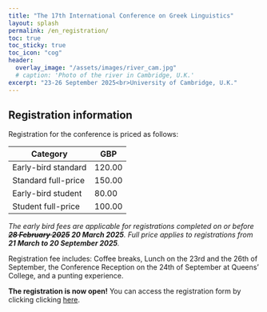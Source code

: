 ```yaml
---
title: "The 17th International Conference on Greek Linguistics"
layout: splash
permalink: /en_registration/
toc: true
toc_sticky: true
toc_icon: "cog"
header:
  overlay_image: "/assets/images/river_cam.jpg"
  # caption: 'Photo of the river in Cambridge, U.K.'
excerpt: "23-26 September 2025<br>University of Cambridge, U.K."
---
```


## Registration information

Registration for the conference is priced as follows:

| Category | GBP |
| --- | --- |
| Early-bird standard | 120.00 |
| Standard full-price | 150.00 |
| Early-bird student | 80.00 |
| Student full-price | 100.00 |

*The early bird fees are applicable for registrations completed on or before **~~28 February 2025~~ 20 March 2025**. Full price applies to registrations from **21 March to 20 September 2025**.*

Registration fee includes: Coffee breaks, Lunch on the 23rd and the 26th of September, the Conference Reception on the 24th of September at Queens’ College, and a punting experience.

**The registration is now open!**
You can access the registration form by clicking clicking [here](https://onlinesales.admin.cam.ac.uk/conferences-and-events/modern-medieval-languages/greek-linguistics/the-17th-international-conference-on-greek-linguistics-september-2025).
